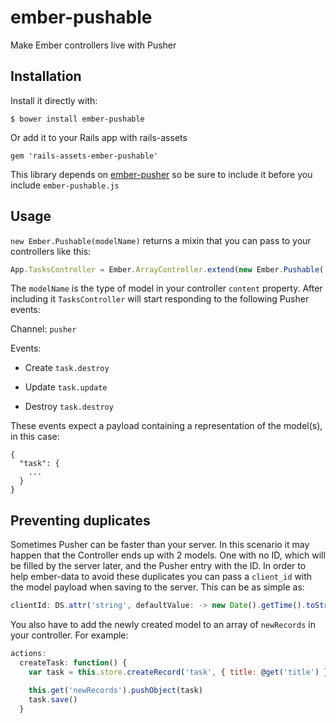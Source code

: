 # ember-pushable

Make Ember controllers live with Pusher

## Installation

Install it directly with:

```
$ bower install ember-pushable
```

Or add it to your Rails app with rails-assets

```
gem 'rails-assets-ember-pushable'
```

This library depends on [ember-pusher](https://github.com/jamiebikies/ember-pusher)
so be sure to include it before you include `ember-pushable.js`

## Usage

`new Ember.Pushable(modelName)` returns a mixin that you can pass to your controllers like this:

```javascript
App.TasksController = Ember.ArrayController.extend(new Ember.Pushable('task'))
```

The `modelName` is the type of model in your controller `content` property.
After including it `TasksController` will start responding to the following Pusher events:

Channel: `pusher`

Events:

- Create
`task.destroy`

- Update
`task.update`

- Destroy
`task.destroy`

These events expect a payload containing a representation of the model(s), in this case:

```
{
  "task": {
    ...
  }
}
```

## Preventing duplicates

Sometimes Pusher can be faster than your server. In this scenario it may happen that the Controller ends up with 2 models. One with no ID, which will be filled by the server later, and the Pusher entry with the ID.
In order to help ember-data to avoid these duplicates you can pass a `client_id` with the model payload when saving to the server. This can be as simple as:

```javascript
clientId: DS.attr('string', defaultValue: -> new Date().getTime().toString())
```

You also have to add the newly created model to an array of `newRecords` in your controller. For example:

```javascript
actions:
  createTask: function() {
    var task = this.store.createRecord('task', { title: @get('title') })

    this.get('newRecords').pushObject(task)
    task.save()
  }
```

